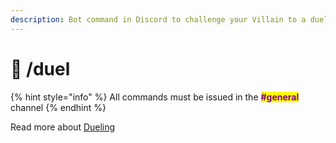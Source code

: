 ```yaml
---
description: Bot command in Discord to challenge your Villain to a duel for someone else's
---
```


# 🤖 /duel

{% hint style="info" %}
All commands must be issued in the <mark style="color:purple;">**#general**</mark> channel
{% endhint %}

Read more about [Dueling](../gameplay/dueling.md)
